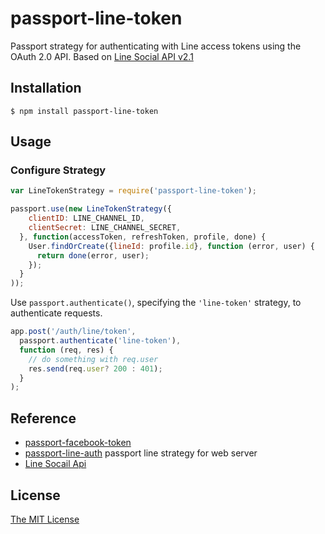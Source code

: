 # passport-line-token
Passport strategy for authenticating with Line access tokens using the OAuth 2.0 API.
Based on [Line Social API v2.1](https://developers.line.me/en/docs/social-api/)
## Installation

    $ npm install passport-line-token

## Usage
### Configure Strategy
```js
var LineTokenStrategy = require('passport-line-token');

passport.use(new LineTokenStrategy({
    clientID: LINE_CHANNEL_ID,
    clientSecret: LINE_CHANNEL_SECRET,
  }, function(accessToken, refreshToken, profile, done) {
    User.findOrCreate({lineId: profile.id}, function (error, user) {
      return done(error, user);
    });
  }
));
```

Use `passport.authenticate()`, specifying the `'line-token'` strategy, to authenticate requests.

```js
app.post('/auth/line/token',
  passport.authenticate('line-token'),
  function (req, res) {
    // do something with req.user
    res.send(req.user? 200 : 401);
  }
);
```


## Reference

- [passport-facebook-token](https://github.com/drudge/passport-facebook-token)
- [passport-line-auth](https://github.com/IvanWei/passport-line-auth) passport line strategy for web server
- [Line Socail Api](https://developers.line.me/en/docs/social-api/)

## License
[The MIT License](https://github.com/Ray0427/passport-line-token/blob/master/LICENSE)
